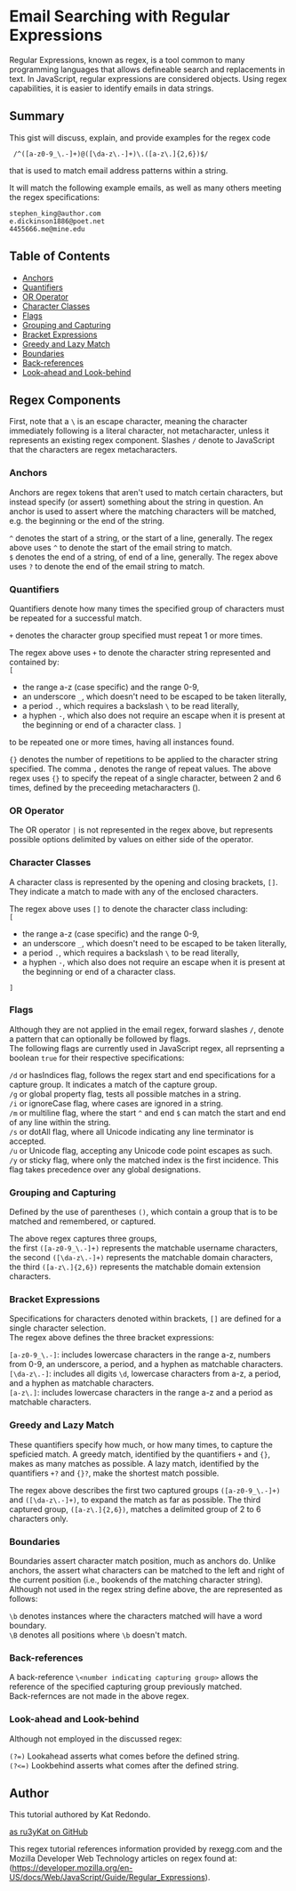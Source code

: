 # Email Searching with Regular Expressions

Regular Expressions, known as regex, is a tool common to many programming languages that allows defineable search and replacements in text. In JavaScript, regular expressions are considered objects. Using regex capabilities, it is easier to identify emails in data strings.

## Summary

This gist will discuss, explain, and provide examples for the regex code

```
 /^([a-z0-9_\.-]+)@([\da-z\.-]+)\.([a-z\.]{2,6})$/
```

that is used to match email address patterns within a string.

It will match the following example emails, as well as many others meeting the regex specifications:

```
stephen_king@author.com
e.dickinson1886@poet.net
4455666.me@mine.edu
```

## Table of Contents

- [Anchors](#anchors)
- [Quantifiers](#quantifiers)
- [OR Operator](#or-operator)
- [Character Classes](#character-classes)
- [Flags](#flags)
- [Grouping and Capturing](#grouping-and-capturing)
- [Bracket Expressions](#bracket-expressions)
- [Greedy and Lazy Match](#greedy-and-lazy-match)
- [Boundaries](#boundaries)
- [Back-references](#back-references)
- [Look-ahead and Look-behind](#look-ahead-and-look-behind)

## Regex Components

First, note that a `\` is an escape character, meaning the character immediately following is a literal character, not metacharacter, unless it represents an existing regex component. Slashes `/` denote to JavaScript that the characters are regex metacharacters.

### Anchors

Anchors are regex tokens that aren't used to match certain characters, but instead specify (or assert) something about the string in question. An anchor is used to assert where the matching characters will be matched, e.g. the beginning or the end of the string.<br>

`^` denotes the start of a string, or the start of a line, generally. The regex above uses `^` to denote the start of the email string to match.<br>
`$` denotes the end of a string, of end of a line, generally. The regex above uses `?` to denote the end of the email string to match.<br>

### Quantifiers

Quantifiers denote how many times the specified group of characters must be repeated for a successful match.<br>

`+` denotes the character group specified must repeat 1 or more times.<br>

The regex above uses `+` to denote the character string represented and contained by:<br>
`[`

- the range a-z (case specific) and the range 0-9,
- an underscore `_`, which doesn't need to be escaped to be taken literally,
- a period `.`, which requires a backslash `\` to be read literally,
- a hyphen `-`, which also does not require an escape when it is present at the beginning or end of a character class.
  `]`

to be repeated one or more times, having all instances found.<br>

`{}` denotes the number of repetitions to be applied to the character string specified. The comma `,` denotes the range of repeat values.
The above regex uses `{}` to specify the repeat of a single character, between 2 and 6 times, defined by the preceeding metacharacters ().

### OR Operator

The OR operator `|` is not represented in the regex above, but represents possible options delimited by values on either side of the operator.

### Character Classes

A character class is represented by the opening and closing brackets, `[]`. They indicate a match to made with any of the enclosed characters.<br>

The regex above uses `[]` to denote the character class including:<br>
`[`

- the range a-z (case specific) and the range 0-9,
- an underscore `_`, which doesn't need to be escaped to be taken literally,
- a period `.`, which requires a backslash `\` to be read literally,
- a hyphen `-`, which also does not require an escape when it is present at the beginning or end of a character class.

`]`

### Flags

Although they are not applied in the email regex, forward slashes `/`, denote a pattern that can optionally be followed by flags.<br>The following flags are currently used in JavaScript regex, all reprsenting a boolean `true` for their respective specifications:

`/d` or hasIndices flag, follows the regex start and end specifications for a capture group. It indicates a match of the capture group.<br>
`/g` or global property flag, tests all possible matches in a string.<br>
`/i` or ignoreCase flag, where cases are ignored in a string.<br>
`/m` or multiline flag, where the start `^` and end `$` can match the start and end of any line within the string.<br>
`/s` or dotAll flag, where all Unicode indicating any line terminator is accepted.<br>
`/u` or Unicode flag, accepting any Unicode code point escapes as such.<br>
`/y` or sticky flag, where only the matched index is the first incidence. This flag takes precedence over any global designations.<br>

### Grouping and Capturing

Defined by the use of parentheses `()`, which contain a group that is to be matched and remembered, or captured.

The above regex captures three groups,<br>the first `([a-z0-9_\.-]+)` represents the matchable username characters,<br>the second `([\da-z\.-]+)` represents the matchable domain characters,<br>the third `([a-z\.]{2,6})` represents the matchable domain extension characters.

### Bracket Expressions

Specifications for characters denoted within brackets, `[]` are defined for a single character selection.<br>
The regex above defines the three bracket expressions:<br>

`[a-z0-9_\.-]`: includes lowercase characters in the range a-z, numbers from 0-9, an underscore, a period, and a hyphen as matchable characters.<br>
`[\da-z\.-]`: includes all digits `\d`, lowercase characters from a-z, a period, and a hyphen as matchable characters.<br>
`[a-z\.]`: includes lowercase characters in the range a-z and a period as matchable characters.<br>

### Greedy and Lazy Match

These quantifiers specify how much, or how many times, to capture the speficied match. A greedy match, identified by the quantifiers `+` and `{}`, makes as many matches as possible. A lazy match, identified by the quantifiers `+?` and `{}?`, make the shortest match possible.

The regex above describes the first two captured groups `([a-z0-9_\.-]+)` and `([\da-z\.-]+)`, to expand the match as far as possible. The third captured group, `([a-z\.]{2,6})`, matches a delimited group of 2 to 6 characters only.

### Boundaries

Boundaries assert character match position, much as anchors do. Unlike anchors, the assert what characters can be matched to the left and right of the current position (i.e., bookends of the matching character string).<br>Although not used in the regex string define above, the are represented as follows:<br>

`\b` denotes instances where the characters matched will have a word boundary.<br>
`\B` denotes all positions where `\b` doesn't match.<br>

### Back-references

A back-reference `\<number indicating capturing group>` allows the reference of the specified capturing group previously matched.<br>
Back-refernces are not made in the above regex.

### Look-ahead and Look-behind

Although not employed in the discussed regex:<br>

`(?=)` Lookahead asserts what comes before the defined string.<br>
`(?<=)` Lookbehind asserts what comes after the defined string.<br>

## Author

This tutorial authored by Kat Redondo.

[as ru3yKat on GitHub](https://github.com/RU3YKat)

This regex tutorial references information provided by rexegg.com and the Mozilla Developer Web Technology articles on regex found at: (https://developer.mozilla.org/en-US/docs/Web/JavaScript/Guide/Regular_Expressions).
